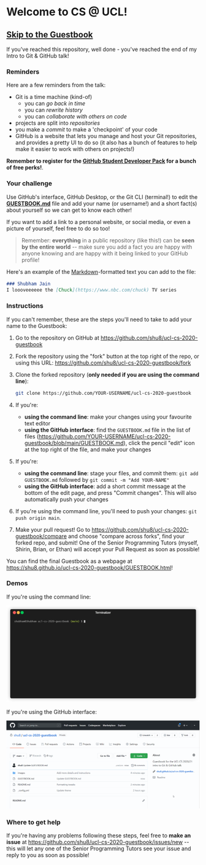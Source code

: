 # Welcome to CS @ UCL!

## [Skip to the Guestbook](./GUESTBOOK.md)

If you've reached this repository, well done - you've reached the end of my Intro to Git & GitHub talk!

### Reminders

Here are a few reminders from the talk:

- Git is a time machine (kind-of)
  - you can _go back in time_
  - you can _rewrite history_
  - you can _collaborate with others on code_
- projects are split into _repositories_
- you make a _commit_ to make a 'checkpoint' of your code
- GitHub is a website that lets you manage and host your Git repositories, and provides a pretty UI to do so (it also has a bunch of features to help make it easier to work with others on projects!)

**Remember to register for the [GitHub Student Developer Pack](https://education.github.com/pack) for a bunch of free perks!**.

### Your challenge

Use GitHub's interface, GitHub Desktop, or the Git CLI (terminal!) to edit the [**GUESTBOOK.md**](./GUESTBOOK.md) file and add your name (or username!) and a short fact(s) about yourself so we can get to know each other!

If you want to add a link to a personal website, or social media, or even a picture of yourself, feel free to do so too!

> Remember: **everything** in a public repository (like this!) can be **seen by the entire world** -- make sure you add a fact you are happy with anyone knowing and are happy with it being linked to your GitHub profile!

Here's an example of the [Markdown](https://guides.github.com/features/mastering-markdown/)-formatted text you can add to the file:

```md
### Shubham Jain
I loooveeeeee the [Chuck](https://www.nbc.com/chuck) TV series
```

### Instructions

If you can't remember, these are the steps you'll need to take to add your name to the Guestbook:

1. Go to the repository on GitHub at https://github.com/shu8/ucl-cs-2020-guestbook

2. Fork the repository using the "fork" button at the top right of the repo, or using this URL: https://github.com/shu8/ucl-cs-2020-guestbook/fork

3. Clone the forked repository (**only needed if you are using the command line**):

   ```bash
   git clone https://github.com/YOUR-USERNAME/ucl-cs-2020-guestbook
   ```

4. If you're:

    - **using the command line**: make your changes using your favourite text editor
    - **using the GitHub interface**: find the `GUESTBOOK.md` file in the list of files (https://github.com/YOUR-USERNAME/ucl-cs-2020-guestbook/blob/main/GUESTBOOK.md), click the pencil "edit" icon at the top right of the file, and make your changes

5. If you're:

    - **using the command line**: stage your files, and commit them: `git add GUESTBOOK.md` followed by `git commit -m "Add YOUR-NAME"`
    - **using the GitHub interface**: add a short commit message at the bottom of the edit page, and press "Commit changes". This will also automatically push your changes

6. If you're using the command line, you'll need to push your changes: `git push origin main`.

7. Make your pull request! Go to https://github.com/shu8/ucl-cs-2020-guestbook/compare and choose "compare across forks", find your forked repo, and submit! One of the Senior Programming Tutors (myself, Shirin, Brian, or Ethan) will accept your Pull Request as soon as possible!

You can find the final Guestbook as a webpage at https://shu8.github.io/ucl-cs-2020-guestbook/GUESTBOOK.html!

### Demos

If you're using the command line:

![Example of using Git on the command line](./images/command-line.gif)

If you're using the GitHub interface:

![Example of using the GitHub interface](./images/github-interface.gif)

### Where to get help

If you're having any problems following these steps, feel free to **make an issue** at https://github.com/shu8/ucl-cs-2020-guestbook/issues/new -- this will let any one of the Senior Programming Tutors see your issue and reply to you as soon as possible!

